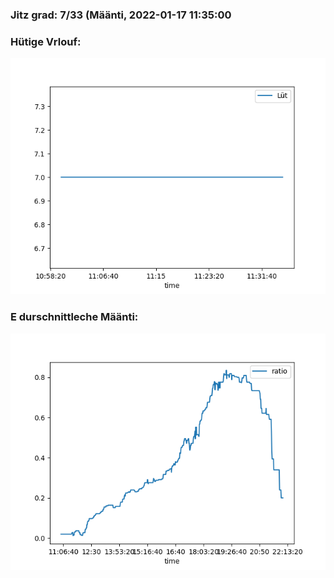 ### Jitz grad: 7/33 (Määnti, 2022-01-17 11:35:00

### Hütige Vrlouf:
![Graph](Today.png)

### E durschnittleche Määnti:
![Graph](Määnti.png)